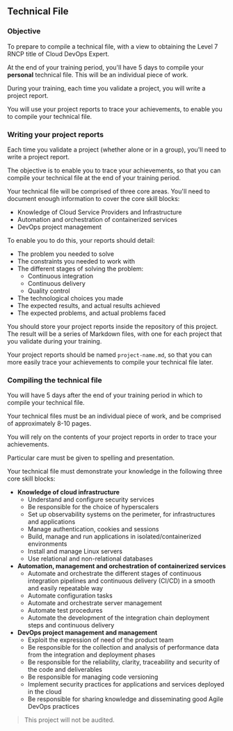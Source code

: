 ## Technical File

### Objective

To prepare to compile a technical file, with a view to obtaining the Level 7 RNCP title of Cloud DevOps Expert.

At the end of your training period, you'll have 5 days to compile your **personal** technical file. This will be an individual piece of work.

During your training, each time you validate a project, you will write a project report.

You will use your project reports to trace your achievements, to enable you to compile your technical file.

### Writing your project reports

Each time you validate a project (whether alone or in a group), you'll need to write a project report.

The objective is to enable you to trace your achievements, so that you can compile your technical file at the end of your training period.

Your technical file will be comprised of three core areas. You'll need to document enough information to cover the core skill blocks:

- Knowledge of Cloud Service Providers and Infrastructure
- Automation and orchestration of containerized services
- DevOps project management

To enable you to do this, your reports should detail:

- The problem you needed to solve
- The constraints you needed to work with
- The different stages of solving the problem:
  - Continuous integration
  - Continuous delivery
  - Quality control
- The technological choices you made
- The expected results, and actual results achieved
- The expected problems, and actual problems faced

You should store your project reports inside the repository of this project. The result will be a series of Markdown files, with one for each project that you validate during your training.

Your project reports should be named `project-name.md`, so that you can more easily trace your achievements to compile your technical file later.

### Compiling the technical file

You will have 5 days after the end of your training period in which to compile your technical file.

Your technical files must be an individual piece of work, and be comprised of approximately 8-10 pages.

You will rely on the contents of your project reports in order to trace your achievements.

Particular care must be given to spelling and presentation.

Your technical file must demonstrate your knowledge in the following three core skill blocks:

- **Knowledge of cloud infrastructure**
  - Understand and configure security services
  - Be responsible for the choice of hyperscalers
  - Set up observability systems on the perimeter, for infrastructures and applications
  - Manage authentication, cookies and sessions
  - Build, manage and run applications in isolated/containerized environments
  - Install and manage Linux servers
  - Use relational and non-relational databases
- **Automation, management and orchestration of containerized services**
  - Automate and orchestrate the different stages of continuous integration pipelines and continuous delivery (CI/CD) in a smooth and easily repeatable way
  - Automate configuration tasks
  - Automate and orchestrate server management
  - Automate test procedures
  - Automate the development of the integration chain deployment steps and continuous delivery
- **DevOps project management and management**
  - Exploit the expression of need of the product team
  - Be responsible for the collection and analysis of performance data from the integration and deployment phases
  - Be responsible for the reliability, clarity, traceability and security of the code and deliverables
  - Be responsible for managing code versioning
  - Implement security practices for applications and services deployed in the cloud
  - Be responsible for sharing knowledge and disseminating good Agile DevOps practices

> This project will not be audited.
